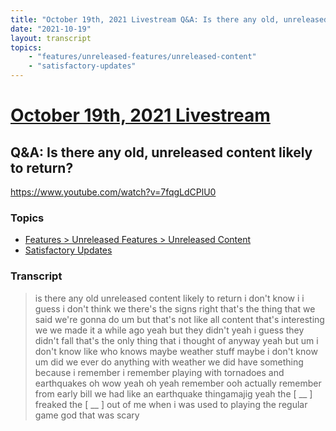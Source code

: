 ```yaml
---
title: "October 19th, 2021 Livestream Q&A: Is there any old, unreleased content likely to return?"
date: "2021-10-19"
layout: transcript
topics:
    - "features/unreleased-features/unreleased-content"
    - "satisfactory-updates"
---
```

# [October 19th, 2021 Livestream](../2021-10-19.md)
## Q&A: Is there any old, unreleased content likely to return?
https://www.youtube.com/watch?v=7fqgLdCPlU0

### Topics
* [Features > Unreleased Features > Unreleased Content](../topics/features/unreleased-features/unreleased-content.md)
* [Satisfactory Updates](../topics/satisfactory-updates.md)

### Transcript

> is there any old unreleased content likely to return i don't know i i guess i don't think we there's the signs right that's the thing that we said we're gonna do um but that's not like all content that's interesting we we made it a while ago yeah but they didn't yeah i guess they didn't fall that's the only thing that i thought of anyway yeah but um i don't know like who knows maybe weather stuff maybe i don't know um did we ever do anything with weather we did have something because i remember i remember playing with tornadoes and earthquakes oh wow yeah oh yeah remember ooh actually remember from early bill we had like an earthquake thingamajig yeah the [ __ ] freaked the [ __ ] out of me when i was used to playing the regular game god that was scary
